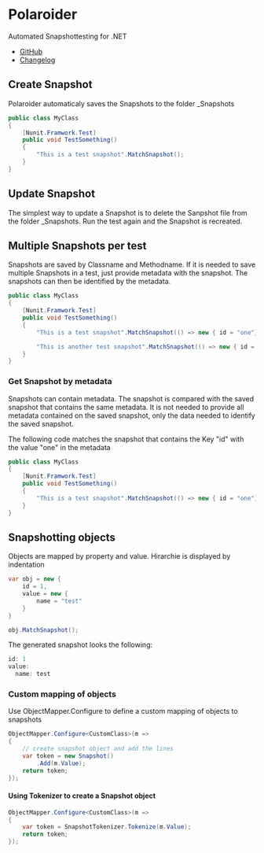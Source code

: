 # Polaroider

Automated Snapshottesting for .NET

- [GitHub](https://github.com/WickedFlame/Polaroider)
- [Changelog](changelog)

## Create Snapshot
Polaroider automaticaly saves the Snapshots to the folder _Snapshots
```csharp
public class MyClass
{
    [Nunit.Framwork.Test]
    public void TestSomething()
    {
        "This is a test snapshot".MatchSnapshot();
    }
}
```

## Update Snapshot
The simplest way to update a Snapshot is to delete the Sanpshot file from the folder _Snapshots. Run the test again and the Snapshot is recreated.

## Multiple Snapshots per test
Snapshots are saved by Classname and Methodname. If it is needed to save multiple Snapshots in a test, just provide metadata with the snapshot. The snapshots can then be identified by the metadata.
```csharp
public class MyClass
{
    [Nunit.Framwork.Test]
    public void TestSomething()
    {
        "This is a test snapshot".MatchSnapshot(() => new { id = "one"});

        "This is another test snapshot".MatchSnapshot(() => new { id = "two"});
    }
}
```

### Get Snapshot by metadata
Snapshots can contain metadata. The snapshot is compared with the saved snapshot that contains the same metadata.
It is not needed to provide all metadata contained on the saved snapshot, only the data needed to identify the saved snapshot.

The following code matches the snapshot that contains the Key "id" with the value "one" in the metadata
```csharp
public class MyClass
{
    [Nunit.Framwork.Test]
    public void TestSomething()
    {
        "This is a test snapshot".MatchSnapshot(() => new { id = "one"});
    }
}
```

## Snapshotting objects
Objects are mapped by property and value. Hirarchie is displayed by indentation
```csharp
var obj = new {
    id = 1,
    value = new {
        name = "test"
    }
}

obj.MatchSnapshot();
```
The generated snapshot looks the following:
```csharp
id: 1
value:
  name: test
```

### Custom mapping of objects
Use ObjectMapper.Configure to define a custom mapping of objects to snapshots
```csharp
ObjectMapper.Configure<CustomClass>(m =>
{
    // create snapshot object and add the lines
    var token = new Snapshot()
        .Add(m.Value);
    return token;
});
```

#### Using Tokenizer to create a Snapshot object
```csharp
ObjectMapper.Configure<CustomClass>(m =>
{
    var token = SnapshotTokenizer.Tokenize(m.Value);
    return token;
});
```
